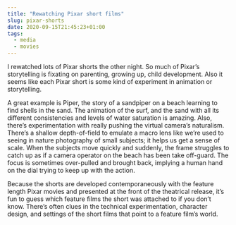 ```yaml
---
title: "Rewatching Pixar short films"
slug: pixar-shorts
date: 2020-09-15T21:45:23+01:00
tags:
  - media
  - movies
---
```


I rewatched lots of Pixar shorts the other night. So much of Pixar’s storytelling is fixating on parenting, growing up, child development. Also it seems like each Pixar short is some kind of experiment in animation or storytelling.

A great example is Piper, the story of a sandpiper on a beach learning to find shells in the sand. The animation of the surf, and the sand with all its different consistencies and levels of water saturation is amazing. Also, there’s experimentation with really pushing the virtual camera’s naturalism. There’s a shallow depth-of-field to emulate a macro lens like we’re used to seeing in nature photography of small subjects; it helps us get a sense of scale. When the subjects move quickly and suddenly, the frame struggles to catch up as if a camera operator on the beach has been take off-guard. The focus is sometimes over-pulled and brought back, implying a human hand on the dial trying to keep up with the action.

Because the shorts are developed contemporaneously with the feature length Pixar movies and presented at the front of the theatrical release, it’s fun to guess which feature films the short was attached to if you don’t know. There’s often clues in the technical experimentation, character design, and settings of the short films that point to a feature film’s world.
